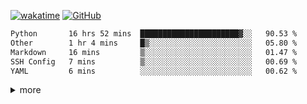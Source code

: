 <!--[![Top Langs](https://github-readme-stats.vercel.app/api/top-langs/?username=OrangeSodahub&layout=compact)](https://github.com/anuraghazra/github-readme-stats)-->
<!--[![OrangeSodahub's GitHub stats](https://github-readme-stats.vercel.app/api?username=OrangeSodahub)](https://github.com/anuraghazra/github-readme-stats)
![](https://img.shields.io/badge/Major-IE-609926?style=flat&logo=ABB%20RobotStudio&logoColor=ffffff)
![](https://img.shields.io/badge/-Undergraduate-609926?style=flat&logo=ABB%20RobotStudio&logoColor=ffffff)
![visits](https://visitor-badge.glitch.me/badge?page_id=OrangeSodahub)-->
[![wakatime](https://wakatime.com/badge/user/55e306c3-cea9-4c2e-9056-61b183dcb26a.svg)](https://wakatime.com/@55e306c3-cea9-4c2e-9056-61b183dcb26a) [![GitHub](https://img.shields.io/github/stars/OrangeSodahub?style=social)](https://github.com/OrangeSodahub)

<!--![C++](https://img.shields.io/badge/-C++-999999?style=flat&logo=c%2B%2B&color=informational)-->
<!--![Python](https://img.shields.io/badge/-Python-0076ab?style=flat&logo=Python&logoColor=ffffff&color=informational)-->
<!--![Shell](https://img.shields.io/badge/-Shell-999999?style=flat&logo=Shell&logoColor=ffffff&color=informational)-->
<!--![Git](https://img.shields.io/badge/-GIT-999999?style=flat&logo=git&&logoColor=ffffff&color=informational)-->
<!--![Vim](https://img.shields.io/badge/-Vim-999999?style=flat&logo=Vim&&logoColor=ffffff&color=informational)-->
<!--![Pytorch](https://img.shields.io/badge/-Pytorch-999999?style=flat&logo=pytorch&&logoColor=ffffff&color=informational)-->
<!--![Vscode](https://img.shields.io/badge/-Vscode-999999?style=flat&logo=Vscode&&logoColor=ffffff&color=informational)-->

<!--START_SECTION:waka-->

```txt
Python       16 hrs 52 mins  ██████████████████████▓░░   90.53 %
Other        1 hr 4 mins     █▒░░░░░░░░░░░░░░░░░░░░░░░   05.80 %
Markdown     16 mins         ▒░░░░░░░░░░░░░░░░░░░░░░░░   01.47 %
SSH Config   7 mins          ▒░░░░░░░░░░░░░░░░░░░░░░░░   00.69 %
YAML         6 mins          ░░░░░░░░░░░░░░░░░░░░░░░░░   00.62 %
```

<!--END_SECTION:waka-->

<details>
<summary>more</summary>
<center class="half">
<img src="https://wakatime.com/share/@YangXiuyu/269cc521-817d-4f77-ac8f-41d2444f4b6a.png" width=50% />

<!--<img src="https://wakatime.com/share/@YangXiuyu/2f5220ea-9f10-4d69-84c9-d59becf4c0a9.png" width=50% />-->
  
<!--[![GitHub Streak](https://github-readme-streak-stats.herokuapp.com?user=OrangeSodahub)](https://git.io/streak-stats)-->
</centere>
</details>
